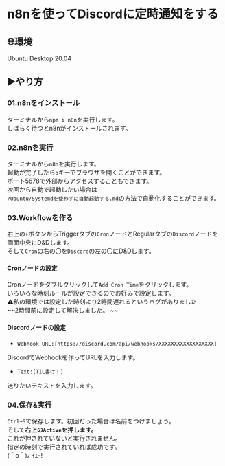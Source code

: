 # n8nを使ってDiscordに定時通知をする

## 🌐環境

Ubuntu Desktop 20.04

## ▶やり方

### 01.n8nをインストール

ターミナルから`npm i n8n`を実行します。  
しばらく待つとn8nがインストールされます。  

### 02.n8nを実行

ターミナルから`n8n`を実行します。  
起動が完了したら`o`キーでブラウザを開くことができます。  
ポート5678で外部からアクセスすることもできます。  
次回から自動で起動したい場合は  
`/Ubuntu/Systemdを使わずに自動起動する.md`の方法で自動化することができます。    

### 03.Workflowを作る

右上の`+`ボタンからTriggerタブの`Cron`ノードとRegularタブの`Discord`ノードを  
画面中央にD&Dします。  
そして`Cron`の右の〇を`Discord`の左の〇にD&Dします。  

#### Cronノードの設定

Cronノードをダブルクリックして`Add Cron Time`をクリックします。  
いろいろな時刻ルールが設定できるのでお好みで設定します。  
⚠私の環境では設定した時刻より2時間遅れるというバグがありました  
~~2時間前に設定して解決しました。 ~~ 

#### Discordノードの設定

- `Webhook URL:[https://discord.com/api/webhooks/XXXXXXXXXXXXXXXXXX]`  

DiscordでWebhookを作ってURLを入力します。  

- `Text:[TIL書け！] `   

送りたいテキストを入力します。  

### 04.保存&実行

`Ctrl+S`で保存します。初回だった場合は名前をつけましょう。  
そして**右上の`Active`を押します。**  
これが押されていないと実行されません。  
指定の時刻で実行されていれば成功です。  
(＾o＾)ﾉ ｲｴｰ!